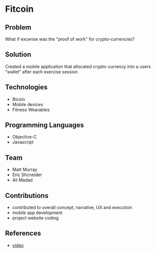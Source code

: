 # Fitcoin

## Problem
What if excerise was the "proof of work" for crypto-currencies?

## Solution
Created a mobile application that allocated crypto-currency into a users  
"wallet" after each exercise session

## Technologies
* Bicoin
* Mobile devices
* Fitness Wearables

## Programming Languages
* Objective-C
* Javascript

## Team
* Matt Murray
* Eric Shcneider
* Ali Madad

## Contributions
* contributed to overall concept, narrative, UX and execution
* mobile app development
* project website coding

## References
* [video](https://vimeo.com/121944598)